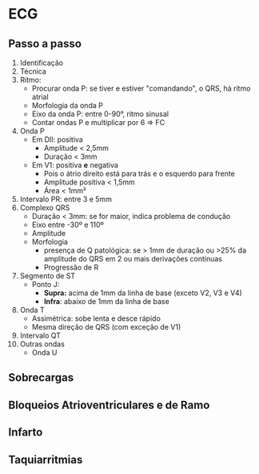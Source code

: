 # ECG
## Passo a passo
1. Identificação
2. Técnica
3. Ritmo:
	- Procurar onda P: se tiver e estiver "comandando", o QRS, há ritmo atrial
	- Morfologia da onda P
	- Eixo da onda P: entre 0-90°, ritmo sinusal
	- Contar ondas P e multiplicar por 6 => FC
4. Onda P
	- Em DII: positiva
		- Amplitude < 2,5mm
		- Duração < 3mm
	- Em V1: positiva **e** negativa
		- Pois o átrio direito está para trás e o esquerdo para frente
		- Amplitude positiva < 1,5mm
		- Área < 1mm²
5. Intervalo PR: entre 3 e 5mm
6. Complexo QRS
	- Duração < 3mm: se for maior, indica problema de condução
	- Eixo entre -30º e 110º
	- Amplitude 
	- Morfologia
		- presença de Q patológica: se > 1mm de duração ou >25% da amplitude do QRS em 2 ou mais derivações contínuas
		- Progressão de R
7. Segmento de ST
	- Ponto J: 
		- **Supra:** acima de 1mm da linha de base (exceto V2, V3 e V4)
		- **Infra**: abaixo de 1mm da linha de base
8. Onda T
	- Assimétrica: sobe lenta e desce rápido
	- Mesma direção de QRS (com exceção de V1)
9. Intervalo QT
10. Outras ondas
	- Onda U

## Sobrecargas

## Bloqueios Atrioventriculares e de Ramo

## Infarto

## Taquiarritmias
<!--stackedit_data:
eyJoaXN0b3J5IjpbMzM1NDM4NTM4XX0=
-->